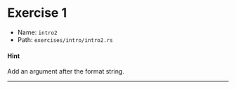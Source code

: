 # Exercise 1

- Name: ```intro2```
- Path: ```exercises/intro/intro2.rs```

#### Hint

Add an argument after the format string.

---
